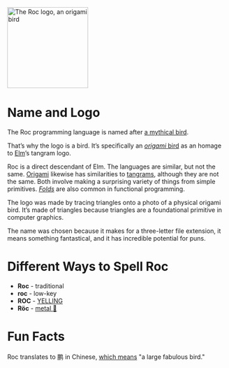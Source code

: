 <img width="185" alt="The Roc logo, an origami bird" src="https://user-images.githubusercontent.com/1094080/92188927-e61ebd00-ee2b-11ea-97ef-2fc88e0094b0.png">

# Name and Logo

The Roc programming language is named after [a mythical bird](https://en.wikipedia.org/wiki/Roc_(mythology)).

That’s why the logo is a bird. It’s specifically an [*origami* bird](https://youtu.be/9gni1t1k1uY) as an homage
to [Elm](https://elm-lang.org/)’s tangram logo.

Roc is a direct descendant of Elm. The languages are similar, but not the same.
[Origami](https://en.wikipedia.org/wiki/Origami) likewise has similarities to [tangrams](https://en.wikipedia.org/wiki/Tangram), although they are not the same.
Both involve making a surprising variety of things
from simple primitives. [*Folds*](https://en.wikipedia.org/wiki/Fold_(higher-order_function))
are also common in functional programming.

The logo was made by tracing triangles onto a photo of a physical origami bird.
It’s made of triangles because triangles are a foundational primitive in
computer graphics.

The name was chosen because it makes for a three-letter file extension, it means
something fantastical, and it has incredible potential for puns.

# Different Ways to Spell Roc

* **Roc** - traditional
* **roc** - low-key
* **ROC** - [YELLING](https://package.elm-lang.org/packages/elm/core/latest/String#toUpper)
* **Röc** - [metal 🤘](https://en.wikipedia.org/wiki/Metal_umlaut)

# Fun Facts

Roc translates to 鹏 in Chinese, [which means](https://www.mdbg.net/chinese/dictionary?page=worddict&wdrst=0&wdqb=%E9%B9%8F) "a large fabulous bird."
